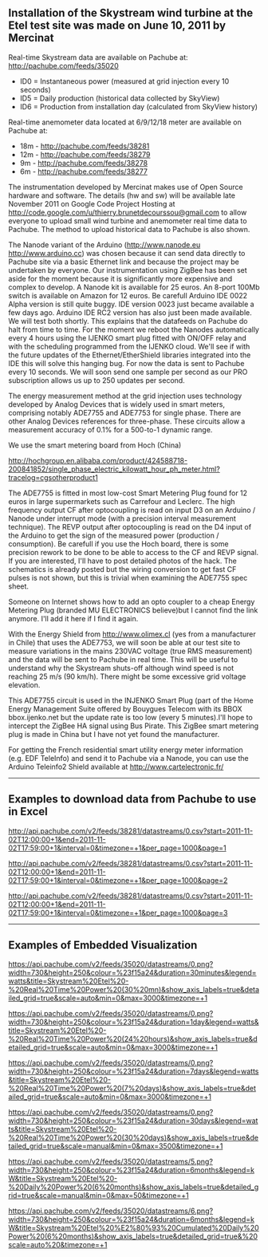## Installation of the Skystream wind turbine at the Etel test site was made on June 10, 2011 by Mercinat ##

Real-time Skystream data are available on Pachube at: http://pachube.com/feeds/35020

  * ID0 = Instantaneous power (measured at grid injection every 10 seconds)
  * ID5 = Daily production (historical data collected by SkyView)
  * ID6 = Production from installation day (calculated from SkyView history)

Real-time anemometer data located at 6/9/12/18 meter are available on Pachube at:

  * 18m - http://pachube.com/feeds/38281
  * 12m - http://pachube.com/feeds/38279
  * 9m - http://pachube.com/feeds/38278
  * 6m - http://pachube.com/feeds/38277

The instrumentation developed by Mercinat makes use of Open Source hardware and software. The details (hw and sw) will be available late November 2011 on Google Code Project Hosting at http://code.google.com/u/thierry.brunetdecourssou@gmail.com to allow everyone to upload small wind turbine and anemometer real time data to Pachube. The method to upload historical data to Pachube is also shown.

The Nanode variant of the Arduino (http://www.nanode.eu http://www.arduino.cc) was chosen because it can send data directly to Pachube site via a basic Ethernet link and because the project may be undertaken by everyone. Our instrumentation using ZigBee has been set aside for the moment because it is significantly more expensive and complex to develop. A Nanode kit is available for 25 euros. An 8-port 100Mb switch is available on Amazon for 12 euros. Be carefull Arduino IDE 0022 Alpha version is still quite buggy. IDE version 0023 just became available a few days ago. Arduino IDE RC2 version has also just been made available. We will test both shortly. This explains that the datafeeds on Pachube do halt from time to time. For the moment we reboot the Nanodes automatically every 4 hours using the IJENKO smart plug fitted with ON/OFF relay and with the scheduling programmed from the IJENKO cloud. We'll see if with the future updates of the Ethernet/EtherShield libraries integrated into the IDE this will solve this hanging bug. For now the data is sent to Pachube every 10 seconds. We will soon send one sample per second as our PRO subscription allows us up to 250 updates per second.

The energy measurement method at the grid injection uses technology developed by Analog Devices that is widely used in smart meters, comprising notably ADE7755 and ADE7753 for single phase. There are other Analog Devices references for three-phase. These circuits allow a measurement accuracy of 0.1% for a 500-to-1 dynamic range.

We use the smart metering board from Hoch (China)

http://hochgroup.en.alibaba.com/product/424588718-200841852/single_phase_electric_kilowatt_hour_ph_meter.html?tracelog=cgsotherproduct1

The ADE7755 is fitted in most low-cost Smart Metering Plug found for 12 euros in large supermarkets such as Carrefour and Leclerc. The high frequency output CF after optocoupling is read on input D3 on an Arduino / Nanode under interrupt mode (with a precision interval measurement technique). The REVP output after optocoupling is read on the D4 input of the Arduino to get the sign of the measured power (production / consumption). Be carefull if you use the Hoch board, there is some precision rework to be done to be able to access to the CF and REVP signal. If you are interested, I'll have to post detailed photos of the hack. The schematics is already posted but the wiring conversion to get fast CF pulses is not shown, but this is trivial when examining the ADE7755 spec sheet.

Someone on Internet shows how to add an opto coupler to a cheap Energy Metering Plug (branded MU ELECTRONICS believe)but I cannot find the link anymore. I'll add it here if I find it again.

With the Energy Shield from http://www.olimex.cl (yes from a manufacturer in Chile) that uses the ADE7753, we will soon be able at our test site to measure variations in the mains 230VAC voltage (true RMS measurement) and the data will be sent to Pachube in real time. This will be useful to understand why the Skystream shuts-off although wind speed is not reaching 25 m/s (90 km/h). There might be some excessive grid voltage elevation.

This ADE7755 circuit is used in the INJENKO Smart Plug (part of the Home Energy Management Suite offered by Bouygues Telecom with its BBOX bbox.ijenko.net but the update rate is too low (every 5 minutes).I'll hope to intercept the ZigBee HA signal using Bus Pirate. This ZigBee smart metering plug is made in China but I have not yet found the manufacturer.

For getting the French residential smart utility energy meter information (e.g. EDF TeleInfo) and send it to Pachube via a Nanode, you can use the Arduino Teleinfo2 Shield available at http://www.cartelectronic.fr/


---


## Examples to download data from Pachube to use in Excel ##

http://api.pachube.com/v2/feeds/38281/datastreams/0.csv?start=2011-11-02T12:00:00+1&end=2011-11-02T17:59:00+1&interval=0&timezone=+1&per_page=1000&page=1

http://api.pachube.com/v2/feeds/38281/datastreams/0.csv?start=2011-11-02T12:00:00+1&end=2011-11-02T17:59:00+1&interval=0&timezone=+1&per_page=1000&page=2

http://api.pachube.com/v2/feeds/38281/datastreams/0.csv?start=2011-11-02T12:00:00+1&end=2011-11-02T17:59:00+1&interval=0&timezone=+1&per_page=1000&page=3


---


## Examples of Embedded Visualization ##


https://api.pachube.com/v2/feeds/35020/datastreams/0.png?width=730&height=250&colour=%23f15a24&duration=30minutes&legend=watts&title=Skystream%20Etel%20-%20Real%20Time%20Power%20(30%20mn)&show_axis_labels=true&detailed_grid=true&scale=auto&min=0&max=3000&timezone=+1

https://api.pachube.com/v2/feeds/35020/datastreams/0.png?width=730&height=250&colour=%23f15a24&duration=1day&legend=watts&title=Skystream%20Etel%20-%20Real%20Time%20Power%20(24%20hours)&show_axis_labels=true&detailed_grid=true&scale=auto&min=0&max=3000&timezone=+1

https://api.pachube.com/v2/feeds/35020/datastreams/0.png?width=730&height=250&colour=%23f15a24&duration=7days&legend=watts&title=Skystream%20Etel%20-%20Real%20Time%20Power%20(7%20days)&show_axis_labels=true&detailed_grid=true&scale=auto&min=0&max=3000&timezone=+1

https://api.pachube.com/v2/feeds/35020/datastreams/0.png?width=730&height=250&colour=%23f15a24&duration=30days&legend=watts&title=Skystream%20Etel%20-%20Real%20Time%20Power%20(30%20days)&show_axis_labels=true&detailed_grid=true&scale=manual&min=0&max=3500&timezone=+1

https://api.pachube.com/v2/feeds/35020/datastreams/5.png?width=730&height=250&colour=%23f15a24&duration=6months&legend=kW&title=Skystream%20Etel%20-%20Daily%20Power%20(6%20months)&show_axis_labels=true&detailed_grid=true&scale=manual&min=0&max=50&timezone=+1

https://api.pachube.com/v2/feeds/35020/datastreams/6.png?width=730&height=250&colour=%23f15a24&duration=6months&legend=kW&title=Skystream%20Etel%20%E2%80%93%20Cumulated%20Daily%20Power%20(6%20months)&show_axis_labels=true&detailed_grid=true&%20scale=auto%20&timezone=+1